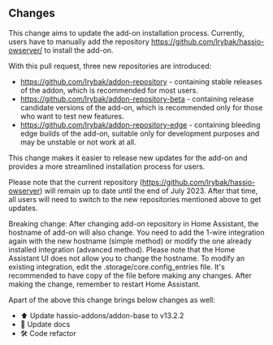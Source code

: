 ## Changes

This change aims to update the add-on installation process. Currently, users have to manually add the repository https://github.com/lrybak/hassio-owserver/ to install the add-on.

With this pull request, three new repositories are introduced:

- https://github.com/lrybak/addon-repository - containing stable releases of the addon, which is recommended for most users.
- https://github.com/lrybak/addon-repository-beta - containing release candidate versions of the add-on, which is recommended only for those who want to test new features.
- https://github.com/lrybak/addon-repository-edge - containing bleeding edge builds of the add-on, suitable only for development purposes and may be unstable or not work at all.

This change makes it easier to release new updates for the add-on and provides a more streamlined installation process for users.

Please note that the current repository (https://github.com/lrybak/hassio-owserver) will remain up to date until the end of July 2023. After that time, all users will need to switch to the new repositories mentioned above to get updates.

Breaking change:
After changing add-on repository in Home Assistant, the hostname of add-on will also change. You need to add the 1-wire integration again with the new hostname (simple method) or modify the one already installed integration (advanced method). Please note that the Home Assistant UI does not allow you to change the hostname. To modify an existing integration, edit the .storage/core.config_entries file. It's recommended to have copy of the file before making any changes. After making the change, remember to restart Home Assistant.

Apart of the above this change brings below changes as well:

- ⬆️ Update hassio-addons/addon-base to v13.2.2
- 📜 Update docs
- 🛠️ Code refactor